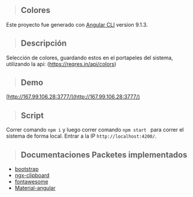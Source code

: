 >## Colores
Este proyecto fue generado con [Angular CLI](https://github.com/angular/angular-cli) version 9.1.3.


>## Descripción
Selección de colores, guardando estos en el portapeles del sistema, utilizando la api: (https://reqres.in/api/colors)

>## Demo
[http://167.99.106.28:3777/](http://167.99.106.28:3777/)

>## Script
Correr comando `npm i` y luego correr comando  `npm start ` para correr el sistema de forma local. 
Entrar a la IP  `http://localhost:4200/`.


>## Documentaciones Packetes implementados
- [bootstrap](https://getbootstrap.com/)
- [ngx-clipboard](https://github.com/maxisam/ngx-clipboard)
- [fontawesome](https://fontawesome.com/how-to-use/on-the-web/setup/using-package-managers)
- [Material-angular](https://material.angular.io/)